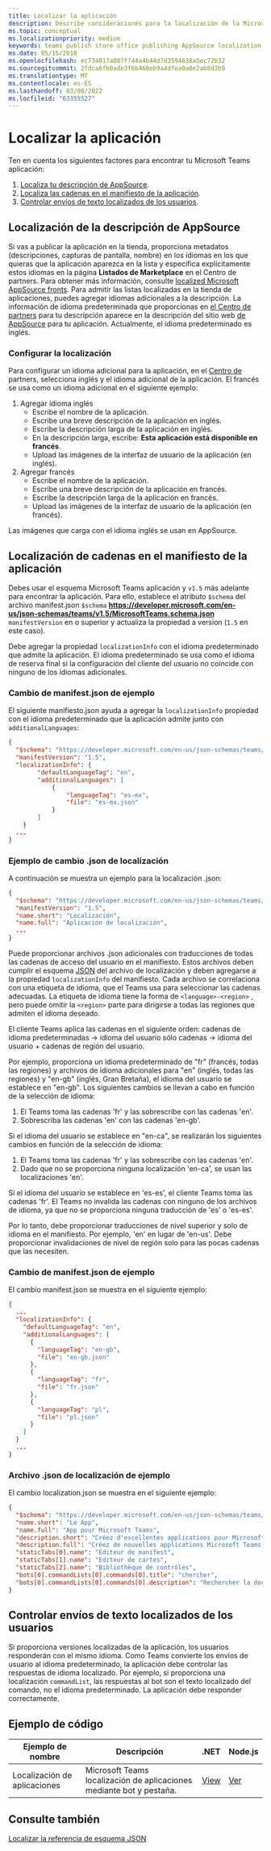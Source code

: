 ```yaml
---
title: Localizar la aplicación
description: Describe consideraciones para la localización de la Microsoft Teams aplicación.
ms.topic: conceptual
ms.localizationpriority: medium
keywords: teams publish store office publishing AppSource localization language
ms.date: 05/15/2018
ms.openlocfilehash: ec734017a807f744a4b44d7d3594638a5ec72b32
ms.sourcegitcommit: 2fdca6fb0ade3f6b460eb9a4dfea0a8e2ab8d3b9
ms.translationtype: MT
ms.contentlocale: es-ES
ms.lasthandoff: 03/08/2022
ms.locfileid: "63355527"
---
```

# <a name="localize-your-app"></a>Localizar la aplicación

Ten en cuenta los siguientes factores para encontrar tu Microsoft Teams aplicación:

1. [Localiza tu descripción de AppSource](#localize-your-appsource-listing).
1. [Localiza las cadenas en el manifiesto de la aplicación](#localize-strings-in-your-app-manifest). 
1. [Controlar envíos de texto localizados de los usuarios](#handle-localized-text-submissions-from-your-users).

## <a name="localize-your-appsource-listing"></a>Localización de la descripción de AppSource

Si vas a publicar la aplicación en la tienda, proporciona metadatos (descripciones, capturas de pantalla, nombre) en los idiomas en los que quieras que la aplicación aparezca en la lista y especifica explícitamente estos idiomas en la página **Listados de Marketplace** en el Centro de partners. Para obtener más información, consulte [localized Microsoft AppSource fronts](/office/dev/store/prepare-localized-solutions#localized-microsoft-appsource-fronts). Para admitir las listas localizadas en la tienda de aplicaciones, puedes agregar idiomas adicionales a la descripción. La información de idioma predeterminada que proporcionas en [el Centro de partners](/office/dev/store/submit-to-appsource-via-partner-center) para tu descripción aparece en la descripción del sitio web [de AppSource](https://appsource.microsoft.com/marketplace/apps?product=office%3Bteams&page=1 "AppSource es un lugar para todas las necesidades de su equipo. reunir todo, incluidos chats, reuniones, llamadas, archivos y herramientas para permitir un trabajo en equipo más productivo.") para tu aplicación. Actualmente, el idioma predeterminado es inglés.

### <a name="configure-localization"></a>Configurar la localización

Para configurar un idioma adicional para la aplicación, en el [Centro de](/office/dev/store/submit-to-appsource-via-partner-center) partners, selecciona inglés y el idioma adicional de la aplicación. El francés se usa como un idioma adicional en el siguiente ejemplo:

1. Agregar idioma inglés
    * Escribe el nombre de la aplicación.
    * Escribe una breve descripción de la aplicación en inglés.
    * Escribe la descripción larga de la aplicación en inglés.
    * En la descripción larga, escribe: **Esta aplicación está disponible en francés**.
    * Upload las imágenes de la interfaz de usuario de la aplicación (en inglés).
2. Agregar francés
    * Escribe el nombre de la aplicación.
    * Escribe una breve descripción de la aplicación en francés.
    * Escribe la descripción larga de la aplicación en francés.
    * Upload las imágenes de la interfaz de usuario de la aplicación (en francés).

Las imágenes que carga con el idioma inglés se usan en AppSource.

## <a name="localize-strings-in-your-app-manifest"></a>Localización de cadenas en el manifiesto de la aplicación

Debes usar el esquema Microsoft Teams aplicación y `v1.5` más adelante para encontrar la aplicación. Para ello, establece el atributo `$schema` del archivo manifest.json `$schema` **https://developer.microsoft.com/en-us/json-schemas/teams/v1.5/MicrosoftTeams.schema.json** `manifestVersion` en o superior y actualiza la propiedad a version (`1.5` en este caso). 

Debe agregar la propiedad `localizationInfo` con el idioma predeterminado que admite la aplicación. El idioma predeterminado se usa como el idioma de reserva final si la configuración del cliente del usuario no coincide con ninguno de los idiomas adicionales.

### <a name="example-manifestjson-change"></a>Cambio de manifest.json de ejemplo

El siguiente manifiesto.json ayuda a agregar la `localizationInfo` propiedad con el idioma predeterminado que la aplicación admite junto con `additionalLanguages`:

```json
{
  "$schema": "https://developer.microsoft.com/en-us/json-schemas/teams/v1.5/MicrosoftTeams.schema.json",
  "manifestVersion": "1.5",
  "localizationInfo": {
        "defaultLanguageTag": "en",
        "additionalLanguages": [
            {
                "languageTag": "es-mx",
                "file": "es-mx.json"
            }
        ]
    }
  ...
}
```

### <a name="example-localization-json-change"></a>Ejemplo de cambio .json de localización

A continuación se muestra un ejemplo para la localización .json:

```json
{
  "$schema": "https://developer.microsoft.com/en-us/json-schemas/teams/v1.5/MicrosoftTeams.Localization.schema.json",
  "manifestVersion": "1.5",
  "name.short": "Localización",
  "name.full": "Aplicación de localización",
  ...
}
```


Puede proporcionar archivos .json adicionales con traducciones de todas las cadenas de acceso del usuario en el manifiesto. Estos archivos deben cumplir el esquema [JSON](../../resources/schema/localization-schema.md) del archivo de localización y deben agregarse a la propiedad `localizationInfo` del manifiesto. Cada archivo se correlaciona con una etiqueta de idioma, que el Teams usa para seleccionar las cadenas adecuadas. La etiqueta de idioma tiene la forma de `<language>-<region>` , pero puede omitir la `<region>` parte para dirigirse a todas las regiones que admiten el idioma deseado.

El cliente Teams aplica las cadenas en el siguiente orden: cadenas de idioma predeterminadas -> idioma del usuario sólo cadenas -> idioma del usuario + cadenas de región del usuario.

Por ejemplo, proporciona un idioma predeterminado de "fr" (francés, todas las regiones) y archivos de idioma adicionales para "en" (inglés, todas las regiones) y "en-gb" (inglés, Gran Bretaña), el idioma del usuario se establece en "en-gb". Los siguientes cambios se llevan a cabo en función de la selección de idioma:

1. El Teams toma las cadenas 'fr' y las sobrescribe con las cadenas 'en'.
1. Sobrescriba las cadenas 'en' con las cadenas 'en-gb'.

Si el idioma del usuario se establece en "en-ca", se realizarán los siguientes cambios en función de la selección de idioma: 

1. El Teams toma las cadenas 'fr' y las sobrescribe con las cadenas 'en'.
1. Dado que no se proporciona ninguna localización 'en-ca', se usan las localizaciones 'en'.

Si el idioma del usuario se establece en 'es-es', el cliente Teams toma las cadenas 'fr'. El Teams no invalida las cadenas con ninguno de los archivos de idioma, ya que no se proporciona ninguna traducción de 'es' o 'es-es'.

Por lo tanto, debe proporcionar traducciones de nivel superior y solo de idioma en el manifiesto. Por ejemplo, 'en' en lugar de 'en-us'. Debe proporcionar invalidaciones de nivel de región solo para las pocas cadenas que las necesiten. 

### <a name="example-manifestjson-change"></a>Cambio de manifest.json de ejemplo

El cambio manifest.json se muestra en el siguiente ejemplo:

```json
{
  ...
  "localizationInfo": {
    "defaultLanguageTag": "en",
    "additionalLanguages": [
      {
        "languageTag": "en-gb",
        "file": "en-gb.json"
      },
      {
        "languageTag": "fr",
        "file": "fr.json"
      },
      {
        "languageTag": "pl",
        "file": "pl.json"
      }
    ]
  }
  ...
}
```

### <a name="example-localization-json-file"></a>Archivo .json de localización de ejemplo

 El cambio localization.json se muestra en el siguiente ejemplo:

```json
{
  "$schema": "https://developer.microsoft.com/en-us/json-schemas/teams/v1.8/MicrosoftTeams.Localization.schema.json",
  "name.short": "Le App",
  "name.full": "App pour Microsoft Teams",
  "description.short": "Créez d'excellentes applications pour Microsoft Teams avec App.",
  "description.full": "Créez de nouvelles applications Microsoft Teams, concevez et prévisualisez des cartes bot, et explorez la documentation avec App.",
  "staticTabs[0].name": "Editeur de manifest",
  "staticTabs[1].name": "Editeur de cartes",
  "staticTabs[2].name": "Bibliothèque de contrôles",
  "bots[0].commandLists[0].commands[0].title": "chercher",
  "bots[0].commandLists[0].commands[0].description": "Rechercher la documentation Teams pertinente"
}
```

## <a name="handle-localized-text-submissions-from-your-users"></a>Controlar envíos de texto localizados de los usuarios

Si proporciona versiones localizadas de la aplicación, los usuarios responderán con el mismo idioma. Como Teams convierte los envíos de usuario al idioma predeterminado, la aplicación debe controlar las respuestas de idioma localizado. Por ejemplo, si proporciona una localización `commandList`, las respuestas al bot son el texto localizado del comando, no el idioma predeterminado. La aplicación debe responder correctamente.

## <a name="code-sample"></a>Ejemplo de código

| Ejemplo de nombre | Descripción | .NET | Node.js |
|-------------|-------------|------|------|
| Localización de aplicaciones | Microsoft Teams localización de aplicaciones mediante bot y pestaña. | [View](https://github.com/OfficeDev/Microsoft-Teams-Samples/tree/main/samples/app-localization/csharp) |[Ver](https://github.com/OfficeDev/Microsoft-Teams-Samples/tree/main/samples/app-localization/nodejs) |

## <a name="see-also"></a>Consulte también

[Localizar la referencia de esquema JSON](~/resources/schema/localization-schema.md)
